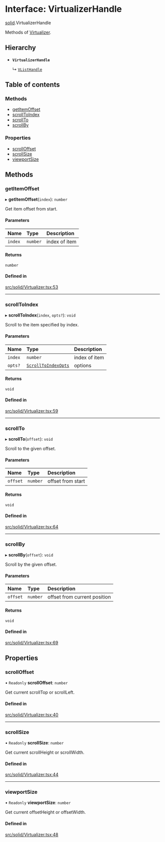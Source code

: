 # Interface: VirtualizerHandle

[solid](../modules/solid.md).VirtualizerHandle

Methods of [Virtualizer](../modules/solid.md#virtualizer).

## Hierarchy

- **`VirtualizerHandle`**

  ↳ [`VListHandle`](solid.VListHandle.md)

## Table of contents

### Methods

- [getItemOffset](solid.VirtualizerHandle.md#getitemoffset)
- [scrollToIndex](solid.VirtualizerHandle.md#scrolltoindex)
- [scrollTo](solid.VirtualizerHandle.md#scrollto)
- [scrollBy](solid.VirtualizerHandle.md#scrollby)

### Properties

- [scrollOffset](solid.VirtualizerHandle.md#scrolloffset)
- [scrollSize](solid.VirtualizerHandle.md#scrollsize)
- [viewportSize](solid.VirtualizerHandle.md#viewportsize)

## Methods

### getItemOffset

▸ **getItemOffset**(`index`): `number`

Get item offset from start.

#### Parameters

| Name | Type | Description |
| :------ | :------ | :------ |
| `index` | `number` | index of item |

#### Returns

`number`

#### Defined in

[src/solid/Virtualizer.tsx:53](https://github.com/inokawa/virtua/blob/2a92d85a/src/solid/Virtualizer.tsx#L53)

___

### scrollToIndex

▸ **scrollToIndex**(`index`, `opts?`): `void`

Scroll to the item specified by index.

#### Parameters

| Name | Type | Description |
| :------ | :------ | :------ |
| `index` | `number` | index of item |
| `opts?` | [`ScrollToIndexOpts`](react.ScrollToIndexOpts.md) | options |

#### Returns

`void`

#### Defined in

[src/solid/Virtualizer.tsx:59](https://github.com/inokawa/virtua/blob/2a92d85a/src/solid/Virtualizer.tsx#L59)

___

### scrollTo

▸ **scrollTo**(`offset`): `void`

Scroll to the given offset.

#### Parameters

| Name | Type | Description |
| :------ | :------ | :------ |
| `offset` | `number` | offset from start |

#### Returns

`void`

#### Defined in

[src/solid/Virtualizer.tsx:64](https://github.com/inokawa/virtua/blob/2a92d85a/src/solid/Virtualizer.tsx#L64)

___

### scrollBy

▸ **scrollBy**(`offset`): `void`

Scroll by the given offset.

#### Parameters

| Name | Type | Description |
| :------ | :------ | :------ |
| `offset` | `number` | offset from current position |

#### Returns

`void`

#### Defined in

[src/solid/Virtualizer.tsx:69](https://github.com/inokawa/virtua/blob/2a92d85a/src/solid/Virtualizer.tsx#L69)

## Properties

### scrollOffset

• `Readonly` **scrollOffset**: `number`

Get current scrollTop or scrollLeft.

#### Defined in

[src/solid/Virtualizer.tsx:40](https://github.com/inokawa/virtua/blob/2a92d85a/src/solid/Virtualizer.tsx#L40)

___

### scrollSize

• `Readonly` **scrollSize**: `number`

Get current scrollHeight or scrollWidth.

#### Defined in

[src/solid/Virtualizer.tsx:44](https://github.com/inokawa/virtua/blob/2a92d85a/src/solid/Virtualizer.tsx#L44)

___

### viewportSize

• `Readonly` **viewportSize**: `number`

Get current offsetHeight or offsetWidth.

#### Defined in

[src/solid/Virtualizer.tsx:48](https://github.com/inokawa/virtua/blob/2a92d85a/src/solid/Virtualizer.tsx#L48)

